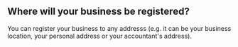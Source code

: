 ## Where will your business be registered?
You can register your business to any addresss (e.g. it can be your business location, your personal address or your accountant's address).
